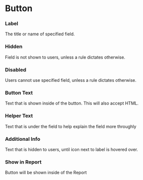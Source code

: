 # Button

### Label
The title or name of specified field.

### Hidden
Field is not shown to users, unless a rule dictates otherwise.

### Disabled
Users cannot use specified field, unless a rule dictates otherwise.

### Button Text
Text that is shown inside of the button. This will also accept HTML.

### Helper Text
Text that is under the field to help explain the field more throughly

### Additional Info
Text that is hidden to users, until icon next to label is hovered over.

### Show in Report
Button will be shown inside of the Report
